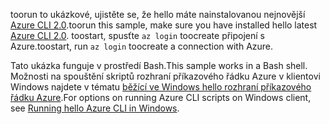 

<span data-ttu-id="7c73e-101">toorun to ukázkové, ujistěte se, že hello máte nainstalovanou nejnovější [Azure CLI 2.0](https://docs.microsoft.com/cli/azure/install-azure-cli).</span><span class="sxs-lookup"><span data-stu-id="7c73e-101">toorun this sample, make sure you have installed hello latest [Azure CLI 2.0](https://docs.microsoft.com/cli/azure/install-azure-cli).</span></span> <span data-ttu-id="7c73e-102">toostart, spusťte `az login` toocreate připojení s Azure.</span><span class="sxs-lookup"><span data-stu-id="7c73e-102">toostart, run `az login` toocreate a connection with Azure.</span></span>

<span data-ttu-id="7c73e-103">Tato ukázka funguje v prostředí Bash.</span><span class="sxs-lookup"><span data-stu-id="7c73e-103">This sample works in a Bash shell.</span></span> <span data-ttu-id="7c73e-104">Možnosti na spouštění skriptů rozhraní příkazového řádku Azure v klientovi Windows najdete v tématu [běžící ve Windows hello rozhraní příkazového řádku Azure](../articles/virtual-machines/windows/cli-options.md).</span><span class="sxs-lookup"><span data-stu-id="7c73e-104">For options on running Azure CLI scripts on Windows client, see [Running hello Azure CLI in Windows](../articles/virtual-machines/windows/cli-options.md).</span></span>
